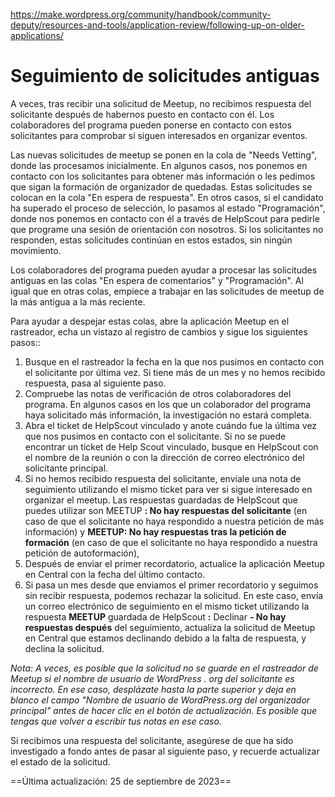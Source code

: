 https://make.wordpress.org/community/handbook/community-deputy/resources-and-tools/application-review/following-up-on-older-applications/

# Seguimiento de solicitudes antiguas

A veces, tras recibir una solicitud de Meetup, no recibimos respuesta del solicitante después de habernos puesto en contacto con él. Los colaboradores del programa pueden ponerse en contacto con estos solicitantes para comprobar si siguen interesados en organizar eventos.

Las nuevas solicitudes de meetup se ponen en la cola de "Needs Vetting", donde las procesamos inicialmente. En algunos casos, nos ponemos en contacto con los solicitantes para obtener más información o les pedimos que sigan la formación de organizador de quedadas. Estas solicitudes se colocan en la cola "En espera de respuesta". En otros casos, si el candidato ha superado el proceso de selección, lo pasamos al estado "Programación", donde nos ponemos en contacto con él a través de HelpScout para pedirle que programe una sesión de orientación con nosotros. Si los solicitantes no responden, estas solicitudes continúan en estos estados, sin ningún movimiento.

Los colaboradores del programa pueden ayudar a procesar las solicitudes antiguas en las colas "En espera de comentarios" y "Programación". Al igual que en otras colas, empiece a trabajar en las solicitudes de meetup de la más antigua a la más reciente.

Para ayudar a despejar estas colas, abre la aplicación Meetup en el rastreador, echa un vistazo al registro de cambios y sigue los siguientes pasos::

1. Busque en el rastreador la fecha en la que nos pusimos en contacto con el solicitante por última vez. Si tiene más de un mes y no hemos recibido respuesta, pasa al siguiente paso.
2. Compruebe las notas de verificación de otros colaboradores del programa. En algunos casos en los que un colaborador del programa haya solicitado más información, la investigación no estará completa.
3. Abra el ticket de HelpScout vinculado y anote cuándo fue la última vez que nos pusimos en contacto con el solicitante. Si no se puede encontrar un ticket de Help Scout vinculado, busque en HelpScout con el nombre de la reunión o con la dirección de correo electrónico del solicitante principal.
4. Si no hemos recibido respuesta del solicitante, envíale una nota de seguimiento utilizando el mismo ticket para ver si sigue interesado en organizar el meetup. Las respuestas guardadas de HelpScout que puedes utilizar son MEETUP **: No hay respuestas del solicitante** (en caso de que el solicitante no haya respondido a nuestra petición de más información) y **MEETUP: No hay respuestas tras la petición de formación** (en caso de que el solicitante no haya respondido a nuestra petición de autoformación),
5. Después de enviar el primer recordatorio, actualice la aplicación Meetup en Central con la fecha del último contacto.
6. Si pasa un mes desde que enviamos el primer recordatorio y seguimos sin recibir respuesta, podemos rechazar la solicitud. En este caso, envía un correo electrónico de seguimiento en el mismo ticket utilizando la respuesta **MEETUP** guardada de HelpScout **:** Declinar **- No hay respuestas después** del seguimiento, actualiza la solicitud de Meetup en Central que estamos declinando debido a la falta de respuesta, y declina la solicitud.

_Nota: A veces, es posible que la solicitud no se guarde en el rastreador de Meetup si el nombre de usuario de WordPress . org del solicitante es incorrecto. En ese caso, desplázate hasta la parte superior y deja en blanco el campo "Nombre de usuario de WordPress.org del organizador principal" antes de hacer clic en el botón de actualización. Es posible que tengas que volver a escribir tus notas en ese caso._

Si recibimos una respuesta del solicitante, asegúrese de que ha sido investigado a fondo antes de pasar al siguiente paso, y recuerde actualizar el estado de la solicitud.

==Última actualización: 25 de septiembre de 2023==